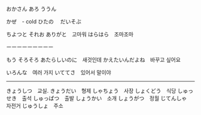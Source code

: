 

おかさん
あろ
ううん　



かぜ　- cold 
ひたの　
だいそぶ　

ちよつと
それお
ありがと　고마워
はらはら　조마조마

ーーーーーーーーー

もう
そろそろ
あたらしいのに　새것인데
かえたいんだよね　바꾸고 싶어요

いろんな　여러 가지
いててさ　있어서 말이야　


-----------


きょうしつ　교실.
きょうだい　형제
しゃちょう　사장
しょくどう　식당
しゅっせき　출석
しゅっぱつ　출발
しょうかい　소개
しょうがつ　정월
じてんしゃ　자전거
じゅうしょ　주소